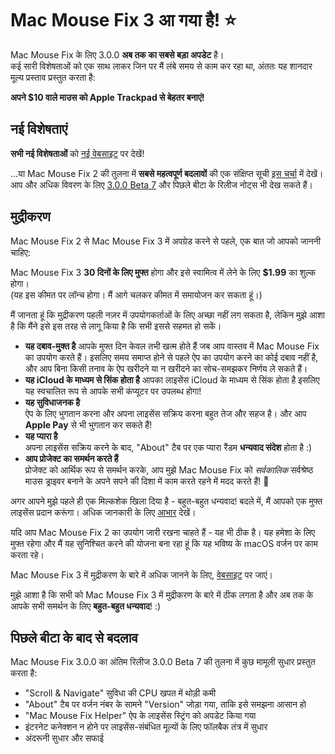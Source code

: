 # Mac Mouse Fix 3 आ गया है! ⭐️

Mac Mouse Fix के लिए 3.0.0 **अब तक का सबसे बड़ा अपडेट** है।\
कई सारी विशेषताओं को एक साथ लाकर जिन पर मैं लंबे समय से काम कर रहा था, अंततः यह शानदार मूल्य प्रस्ताव प्रस्तुत करता है:

**अपने $10 वाले माउस को Apple Trackpad से बेहतर बनाएं!**

## नई विशेषताएं

**सभी नई विशेषताओं** को [नई वेबसाइट](http://macmousefix.com/) पर देखें!

...या Mac Mouse Fix 2 की तुलना में **सबसे महत्वपूर्ण बदलावों** की एक संक्षिप्त सूची [इस चर्चा](https://github.com/noah-nuebling/mac-mouse-fix/discussions/743#discussioncomment-7938922) में देखें।\
आप और अधिक विवरण के लिए [3.0.0 Beta 7](https://github.com/noah-nuebling/mac-mouse-fix/releases/tag/3.0.0-Beta-7) और पिछले बीटा के रिलीज नोट्स भी देख सकते हैं।

## मुद्रीकरण

Mac Mouse Fix 2 से Mac Mouse Fix 3 में अपग्रेड करने से पहले, एक बात जो आपको जाननी चाहिए:

Mac Mouse Fix 3 **30 दिनों के लिए मुफ्त** होगा और इसे स्वामित्व में लेने के लिए **$1.99** का शुल्क होगा।\
(यह इस कीमत पर लॉन्च होगा। मैं आगे चलकर कीमत में समायोजन कर सकता हूं।)

मैं जानता हूं कि मुद्रीकरण पहली नज़र में उपयोगकर्ताओं के लिए अच्छा नहीं लग सकता है, लेकिन मुझे आशा है कि मैंने इसे इस तरह से लागू किया है कि सभी इससे सहमत हो सकें।

- **यह दबाव-मुक्त है**
   आपके मुफ्त दिन केवल तभी खत्म होते हैं जब आप वास्तव में Mac Mouse Fix का उपयोग करते हैं। इसलिए समय समाप्त होने से पहले ऐप का उपयोग करने का कोई दबाव नहीं है, और आप बिना किसी तनाव के ऐप खरीदने या न खरीदने का सोच-समझकर निर्णय ले सकते हैं।
- **यह iCloud के माध्यम से सिंक होता है**
  आपका लाइसेंस iCloud के माध्यम से सिंक होता है इसलिए यह स्वचालित रूप से आपके सभी कंप्यूटर पर उपलब्ध होगा!
- **यह सुविधाजनक है**\
   ऐप के लिए भुगतान करना और अपना लाइसेंस सक्रिय करना बहुत तेज और सहज है। और आप **Apple Pay** से भी भुगतान कर सकते हैं!
- **यह प्यारा है**\
   अपना लाइसेंस सक्रिय करने के बाद, "About" टैब पर एक प्यारा रैंडम **धन्यवाद संदेश** होता है :)
- **आप प्रोजेक्ट का समर्थन करते हैं**\
   प्रोजेक्ट को आर्थिक रूप से समर्थन करके, आप मुझे Mac Mouse Fix को *सर्वकालिक* सर्वश्रेष्ठ माउस ड्राइवर बनाने के अपने सपने की दिशा में काम करते रहने में मदद करते हैं! 🚀

अगर आपने मुझे पहले ही एक मिल्कशेक खिला दिया है - बहुत-बहुत धन्यवाद! बदले में, मैं आपको एक मुफ्त लाइसेंस प्रदान करूंगा। अधिक जानकारी के लिए [आभार](https://github.com/noah-nuebling/mac-mouse-fix/blob/master/Acknowledgements.md#-paypal-donations) देखें।

यदि आप Mac Mouse Fix 2 का उपयोग जारी रखना चाहते हैं - यह भी ठीक है। यह हमेशा के लिए मुफ्त रहेगा और मैं यह सुनिश्चित करने की योजना बना रहा हूं कि यह भविष्य के macOS वर्जन पर काम करता रहे।

Mac Mouse Fix 3 में मुद्रीकरण के बारे में अधिक जानने के लिए, [वेबसाइट](https://macmousefix.com/#price) पर जाएं।

मुझे आशा है कि सभी को Mac Mouse Fix 3 में मुद्रीकरण के बारे में ठीक लगता है और अब तक के आपके सभी समर्थन के लिए **बहुत-बहुत धन्यवाद**! :)

## पिछले बीटा के बाद से बदलाव

Mac Mouse Fix 3.0.0 का अंतिम रिलीज 3.0.0 Beta 7 की तुलना में कुछ मामूली सुधार प्रस्तुत करता है:

- "Scroll & Navigate" सुविधा की CPU खपत में थोड़ी कमी
- "About" टैब पर वर्जन नंबर के सामने "Version" जोड़ा गया, ताकि इसे समझना आसान हो
- "Mac Mouse Fix Helper" ऐप के लाइसेंस स्ट्रिंग को अपडेट किया गया
- इंटरनेट कनेक्शन न होने पर लाइसेंस-संबंधित मूल्यों के लिए फॉलबैक तंत्र में सुधार
- अंदरूनी सुधार और सफाई